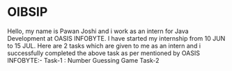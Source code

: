 # OIBSIP
Hello, my name is Pawan Joshi and i work as an intern for Java Development at OASIS INFOBYTE. I have started my internship from 10 JUN to 15 JUL. Here are 2 tasks which are given to me as an intern and i successfully completed the above task as per mentioned by OASIS INFOBYTE:- Task-1 : Number Guessing Game Task-2 
